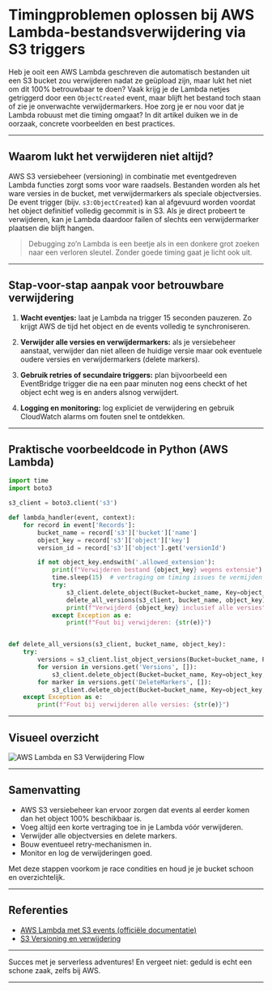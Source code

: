 # Timingproblemen oplossen bij AWS Lambda-bestandsverwijdering via S3 triggers

Heb je ooit een AWS Lambda geschreven die automatisch bestanden uit een S3 bucket zou verwijderen nadat ze geüpload zijn, maar lukt het niet om dit 100% betrouwbaar te doen? Vaak krijg je de Lambda netjes getriggerd door een `ObjectCreated` event, maar blijft het bestand toch staan of zie je onverwachte verwijdermarkers. Hoe zorg je er nou voor dat je Lambda robuust met die timing omgaat? In dit artikel duiken we in de oorzaak, concrete voorbeelden en best practices.

---

## Waarom lukt het verwijderen niet altijd?
AWS S3 versiebeheer (versioning) in combinatie met eventgedreven Lambda functies zorgt soms voor ware raadsels. Bestanden worden als het ware versies in de bucket, met verwijdermarkers als speciale objectversies. De event trigger (bijv. `s3:ObjectCreated`) kan al afgevuurd worden voordat het object definitief volledig gecommit is in S3. Als je direct probeert te verwijderen, kan je Lambda daardoor failen of slechts een verwijdermarker plaatsen die blijft hangen.

> Debugging zo’n Lambda is een beetje als in een donkere grot zoeken naar een verloren sleutel. Zonder goede timing gaat je licht ook uit.

---

## Stap-voor-stap aanpak voor betrouwbare verwijdering

1. **Wacht eventjes:** laat je Lambda na trigger 15 seconden pauzeren. Zo krijgt AWS de tijd het object en de events volledig te synchroniseren.

2. **Verwijder alle versies en verwijdermarkers:** als je versiebeheer aanstaat, verwijder dan niet alleen de huidige versie maar ook eventuele oudere versies en verwijdermarkers (delete markers).

3. **Gebruik retries of secundaire triggers:** plan bijvoorbeeld een EventBridge trigger die na een paar minuten nog eens checkt of het object echt weg is en anders alsnog verwijdert.

4. **Logging en monitoring:** log expliciet de verwijdering en gebruik CloudWatch alarms om fouten snel te ontdekken.

---

## Praktische voorbeeldcode in Python (AWS Lambda)

```python
import time
import boto3

s3_client = boto3.client('s3')

def lambda_handler(event, context):
    for record in event['Records']:
        bucket_name = record['s3']['bucket']['name']
        object_key = record['s3']['object']['key']
        version_id = record['s3']['object'].get('versionId')

        if not object_key.endswith('.allowed_extension'):
            print(f"Verwijderen bestand {object_key} wegens extensie")
            time.sleep(15)  # vertraging om timing issues te vermijden
            try:
                s3_client.delete_object(Bucket=bucket_name, Key=object_key, VersionId=version_id)
                delete_all_versions(s3_client, bucket_name, object_key)
                print(f"Verwijderd {object_key} inclusief alle versies")
            except Exception as e:
                print(f"Fout bij verwijderen: {str(e)}")


def delete_all_versions(s3_client, bucket_name, object_key):
    try:
        versions = s3_client.list_object_versions(Bucket=bucket_name, Prefix=object_key)
        for version in versions.get('Versions', []):
            s3_client.delete_object(Bucket=bucket_name, Key=object_key, VersionId=version['VersionId'])
        for marker in versions.get('DeleteMarkers', []):
            s3_client.delete_object(Bucket=bucket_name, Key=object_key, VersionId=marker['VersionId'])
    except Exception as e:
        print(f"Fout bij verwijderen alle versies: {str(e)}")
```

---

## Visueel overzicht

![AWS Lambda en S3 Verwijdering Flow](/images/aws-lambda-s3-deletion.png "Flow diagram van AWS Lambda werkend met S3 objectversies en verwijdering")

---

## Samenvatting

- AWS S3 versiebeheer kan ervoor zorgen dat events al eerder komen dan het object 100% beschikbaar is.
- Voeg altijd een korte vertraging toe in je Lambda vóór verwijderen.
- Verwijder alle objectversies en delete markers.
- Bouw eventueel retry-mechanismen in.
- Monitor en log de verwijderingen goed.

Met deze stappen voorkom je race condities en houd je je bucket schoon en overzichtelijk.

---

## Referenties

- [AWS Lambda met S3 events (officiële documentatie)](https://docs.aws.amazon.com/lambda/latest/dg/with-s3.html)
- [S3 Versioning en verwijdering](https://docs.aws.amazon.com/AmazonS3/latest/userguide/Versioning.html)

---

Succes met je serverless adventures! En vergeet niet: geduld is echt een schone zaak, zelfs bij AWS.

---